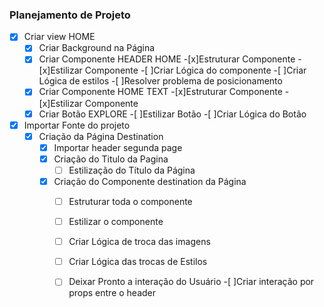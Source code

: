 ### Planejamento de Projeto

-[x] Criar view HOME
    -[x] Criar Background na Página
    -[x] Criar Componente HEADER HOME
        -[x]Estruturar Componente
        -[x]Estilizar Componente
        -[ ]Criar Lógica do componente
        -[ ]Criar Lógica de estilos
        -[ ]Resolver problema de posicionamento
    -[x] Criar Componente HOME TEXT
        -[x]Estruturar Componente
        -[x]Estilizar Componente
    -[x] Criar Botão EXPLORE
        -[ ]Estilizar Botão
        -[ ]Criar Lógica do Botão
-[x] Importar Fonte do projeto  
    -[x] Criação da Página Destination   
        -[x] Importar header segunda page
        -[x] Criação do Titulo da Pagina
            - [ ] Estilização do Título da Página
        -[x] Criação do Componente destination da Página    
            -[ ] Estruturar toda o componente
            -[ ] Estilizar o componente
            -[ ] Criar Lógica de troca das imagens
            -[ ] Criar Lógica das trocas de Estilos
            -[ ] Deixar Pronto a interação do Usuário
-[ ]Criar interação por props entre o header


